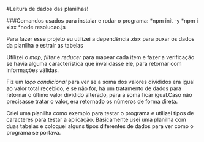 #Leitura de dados das planilhas!  
  
###Comandos usados para instalar e rodar o programa:
*npm init -y
*npm i xlsx
*node resolucao.js


Para fazer esse projeto eu utilizei a dependência *xlsx* para puxar os dados da planilha e estrair as tabelas

Utilizei o *map*, *filter* e *reducer* para mapear cada item e fazer a verificação se havia alguma característica que invalidasse ele, para retornar com informações válidas.

Fiz um *laço condicional* para ver se a soma dos valores divididos era igual ao valor total recebido, e se não for, há um tratamento de dados para retornar o último valor dividido alterado, para a soma ficar igual.Caso não precisasse tratar o valor, era retornado os números de forma direta.

Criei uma planilha como exemplo para testar o programa e utilizei tipos de caracteres para testar a aplicação. Basicamente usei uma planilha com duas tabelas e coloquei alguns tipos diferentes de dados para ver como o programa se portava.